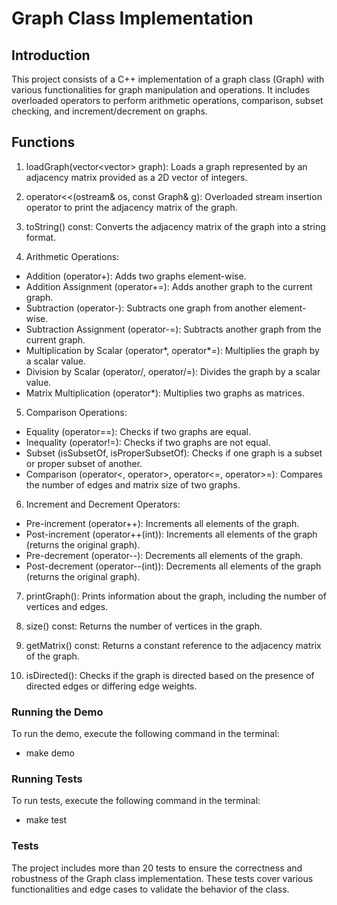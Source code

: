 # Graph Class Implementation
## Introduction
This project consists of a C++ implementation of a graph class (Graph) with various functionalities for graph manipulation and operations. It includes overloaded operators to perform arithmetic operations, comparison, subset checking, and increment/decrement on graphs.

## Functions
1. loadGraph(vector<vector<int>> graph): Loads a graph represented by an adjacency matrix provided as a 2D vector of integers.

2. operator<<(ostream& os, const Graph& g): Overloaded stream insertion operator to print the adjacency matrix of the graph.

3. toString() const: Converts the adjacency matrix of the graph into a string format.

4. Arithmetic Operations:

- Addition (operator+): Adds two graphs element-wise.
- Addition Assignment (operator+=): Adds another graph to the current graph.
- Subtraction (operator-): Subtracts one graph from another element-wise.
- Subtraction Assignment (operator-=): Subtracts another graph from the current graph.
- Multiplication by Scalar (operator*, operator*=): Multiplies the graph by a scalar value.
- Division by Scalar (operator/, operator/=): Divides the graph by a scalar value.
- Matrix Multiplication (operator*): Multiplies two graphs as matrices.
5. Comparison Operations:

- Equality (operator==): Checks if two graphs are equal.
- Inequality (operator!=): Checks if two graphs are not equal.
- Subset (isSubsetOf, isProperSubsetOf): Checks if one graph is a subset or proper subset of another.
- Comparison (operator<, operator>, operator<=, operator>=): Compares the number of edges and matrix size of two graphs.
6. Increment and Decrement Operators:

- Pre-increment (operator++): Increments all elements of the graph.
- Post-increment (operator++(int)): Increments all elements of the graph (returns the original graph).
- Pre-decrement (operator--): Decrements all elements of the graph.
- Post-decrement (operator--(int)): Decrements all elements of the graph (returns the original graph).
7. printGraph(): Prints information about the graph, including the number of vertices and edges.

8. size() const: Returns the number of vertices in the graph.

9. getMatrix() const: Returns a constant reference to the adjacency matrix of the graph.

10. isDirected(): Checks if the graph is directed based on the presence of directed edges or differing edge weights.

### Running the Demo
To run the demo, execute the following command in the terminal:
- make demo

### Running Tests
To run tests, execute the following command in the terminal:
- make test

### Tests
The project includes more than 20 tests to ensure the correctness and robustness of the Graph class implementation. These tests cover various functionalities and edge cases to validate the behavior of the class.








